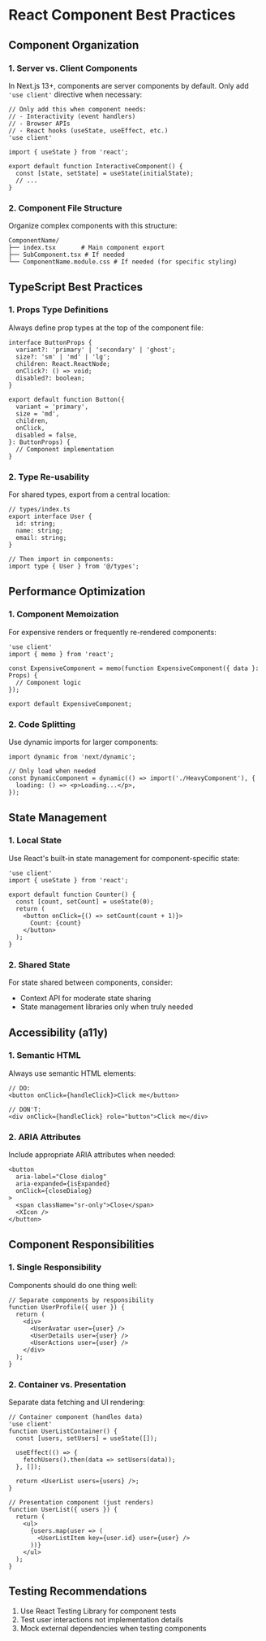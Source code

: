 # React Component Best Practices

## Component Organization

### 1. Server vs. Client Components

In Next.js 13+, components are server components by default. Only add `'use client'` directive when necessary:

```tsx
// Only add this when component needs:
// - Interactivity (event handlers)
// - Browser APIs
// - React hooks (useState, useEffect, etc.)
'use client'

import { useState } from 'react';

export default function InteractiveComponent() {
  const [state, setState] = useState(initialState);
  // ...
}
```

### 2. Component File Structure

Organize complex components with this structure:

```
ComponentName/
├── index.tsx       # Main component export
├── SubComponent.tsx # If needed
└── ComponentName.module.css # If needed (for specific styling)
```

## TypeScript Best Practices

### 1. Props Type Definitions

Always define prop types at the top of the component file:

```tsx
interface ButtonProps {
  variant?: 'primary' | 'secondary' | 'ghost';
  size?: 'sm' | 'md' | 'lg';
  children: React.ReactNode;
  onClick?: () => void;
  disabled?: boolean;
}

export default function Button({
  variant = 'primary',
  size = 'md',
  children,
  onClick,
  disabled = false,
}: ButtonProps) {
  // Component implementation
}
```

### 2. Type Re-usability

For shared types, export from a central location:

```tsx
// types/index.ts
export interface User {
  id: string;
  name: string;
  email: string;
}

// Then import in components:
import type { User } from '@/types';
```

## Performance Optimization

### 1. Component Memoization

For expensive renders or frequently re-rendered components:

```tsx
'use client'
import { memo } from 'react';

const ExpensiveComponent = memo(function ExpensiveComponent({ data }: Props) {
  // Component logic
});

export default ExpensiveComponent;
```

### 2. Code Splitting

Use dynamic imports for larger components:

```tsx
import dynamic from 'next/dynamic';

// Only load when needed
const DynamicComponent = dynamic(() => import('./HeavyComponent'), {
  loading: () => <p>Loading...</p>,
});
```

## State Management

### 1. Local State

Use React's built-in state management for component-specific state:

```tsx
'use client'
import { useState } from 'react';

export default function Counter() {
  const [count, setCount] = useState(0);
  return (
    <button onClick={() => setCount(count + 1)}>
      Count: {count}
    </button>
  );
}
```

### 2. Shared State

For state shared between components, consider:

- Context API for moderate state sharing
- State management libraries only when truly needed

## Accessibility (a11y)

### 1. Semantic HTML

Always use semantic HTML elements:

```tsx
// DO:
<button onClick={handleClick}>Click me</button>

// DON'T:
<div onClick={handleClick} role="button">Click me</div>
```

### 2. ARIA Attributes

Include appropriate ARIA attributes when needed:

```tsx
<button 
  aria-label="Close dialog" 
  aria-expanded={isExpanded}
  onClick={closeDialog}
>
  <span className="sr-only">Close</span>
  <XIcon />
</button>
```

## Component Responsibilities

### 1. Single Responsibility

Components should do one thing well:

```tsx
// Separate components by responsibility
function UserProfile({ user }) {
  return (
    <div>
      <UserAvatar user={user} />
      <UserDetails user={user} />
      <UserActions user={user} />
    </div>
  );
}
```

### 2. Container vs. Presentation

Separate data fetching and UI rendering:

```tsx
// Container component (handles data)
'use client'
function UserListContainer() {
  const [users, setUsers] = useState([]);
  
  useEffect(() => {
    fetchUsers().then(data => setUsers(data));
  }, []);
  
  return <UserList users={users} />;
}

// Presentation component (just renders)
function UserList({ users }) {
  return (
    <ul>
      {users.map(user => (
        <UserListItem key={user.id} user={user} />
      ))}
    </ul>
  );
}
```

## Testing Recommendations

1. Use React Testing Library for component tests
2. Test user interactions not implementation details
3. Mock external dependencies when testing components 